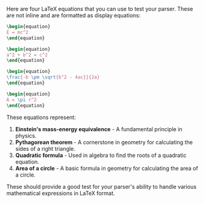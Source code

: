 Here are four LaTeX equations that you can use to test your parser. These are not inline and are formatted as display equations:

```latex
\begin{equation}
E = mc^2
\end{equation}

\begin{equation}
a^2 + b^2 = c^2
\end{equation}

\begin{equation}
\frac{-b \pm \sqrt{b^2 - 4ac}}{2a}
\end{equation}

\begin{equation}
A = \pi r^2
\end{equation}
```

These equations represent:

1. **Einstein's mass-energy equivalence** - A fundamental principle in physics.
2. **Pythagorean theorem** - A cornerstone in geometry for calculating the sides of a right triangle.
3. **Quadratic formula** - Used in algebra to find the roots of a quadratic equation.
4. **Area of a circle** - A basic formula in geometry for calculating the area of a circle.

These should provide a good test for your parser's ability to handle various mathematical expressions in LaTeX format.